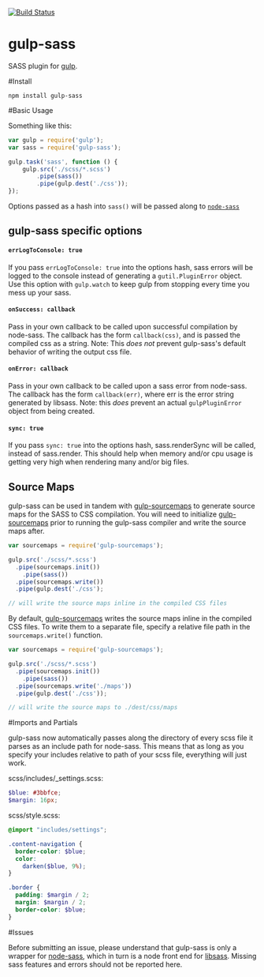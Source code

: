 [![Build Status](https://travis-ci.org/dlmanning/gulp-sass.svg?branch=master)](https://travis-ci.org/dlmanning/gulp-sass)

gulp-sass
=========

SASS plugin for [gulp](https://github.com/gulpjs/gulp).

#Install

```
npm install gulp-sass
```

#Basic Usage

Something like this:

```javascript
var gulp = require('gulp');
var sass = require('gulp-sass');

gulp.task('sass', function () {
	gulp.src('./scss/*.scss')
		.pipe(sass())
		.pipe(gulp.dest('./css'));
});
```

Options passed as a hash into `sass()` will be passed along to [`node-sass`](https://github.com/sass/node-sass)

## gulp-sass specific options

#### `errLogToConsole: true`

If you pass `errLogToConsole: true` into the options hash, sass errors will be logged to the console instead of generating a `gutil.PluginError` object. Use this option with `gulp.watch` to keep gulp from stopping every time you mess up your sass.

#### `onSuccess: callback`

Pass in your own callback to be called upon successful compilation by node-sass. The callback has the form `callback(css)`, and is passed the compiled css as a string. Note: This *does not* prevent gulp-sass's default behavior of writing the output css file.

#### `onError: callback`

Pass in your own callback to be called upon a sass error from node-sass. The callback has the form `callback(err)`, where err is the error string generated by libsass. Note: this *does* prevent an actual `gulpPluginError` object from being created.

#### `sync: true`

If you pass `sync: true` into the options hash, sass.renderSync will be called, instead of sass.render. This should help when memory and/or cpu usage is getting very high when rendering many and/or big files.

## Source Maps

gulp-sass can be used in tandem with [gulp-sourcemaps](https://github.com/floridoo/gulp-sourcemaps) to generate source maps for the SASS to CSS compilation. You will need to initialize [gulp-sourcemaps](https://github.com/floridoo/gulp-sourcemaps) prior to running the gulp-sass compiler and write the source maps after.

```javascript
var sourcemaps = require('gulp-sourcemaps');

gulp.src('./scss/*.scss')
  .pipe(sourcemaps.init())
    .pipe(sass())
  .pipe(sourcemaps.write())
  .pipe(gulp.dest('./css');

// will write the source maps inline in the compiled CSS files
```

By default, [gulp-sourcemaps](https://github.com/floridoo/gulp-sourcemaps) writes the source maps inline in the compiled CSS files. To write them to a separate file, specify a relative file path in the `sourcemaps.write()` function.

```javascript
var sourcemaps = require('gulp-sourcemaps');

gulp.src('./scss/*.scss')
  .pipe(sourcemaps.init())
    .pipe(sass())
  .pipe(sourcemaps.write('./maps'))
  .pipe(gulp.dest('./css'));

// will write the source maps to ./dest/css/maps
```

#Imports and Partials

gulp-sass now automatically passes along the directory of every scss file it parses as an include path for node-sass. This means that as long as you specify your includes relative to path of your scss file, everything will just work.

scss/includes/_settings.scss:

```scss
$blue: #3bbfce;
$margin: 16px;
```

scss/style.scss:

```scss
@import "includes/settings";

.content-navigation {
  border-color: $blue;
  color:
    darken($blue, 9%);
}

.border {
  padding: $margin / 2;
  margin: $margin / 2;
  border-color: $blue;
}
```

#Issues

Before submitting an issue, please understand that gulp-sass is only a wrapper for [node-sass](https://github.com/sass/node-sass), which in turn is a node front end for [libsass](https://github.com/sass/libsass). Missing sass features and errors should not be reported here.
